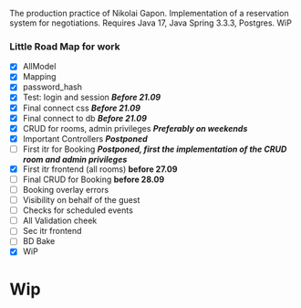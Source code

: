 The production practice of Nikolai Gapon. Implementation of a reservation system for negotiations. Requires Java 17, Java Spring 3.3.3, Postgres.  WiP


### Little Road Map for work


- [x] AllModel  
- [x] Mapping  
- [x] password_hash
- [x] Test: login and session ___Before 21.09___
- [x] Final connect css ___Before 21.09___
- [x] Final connect to db ___Before 21.09___
- [x] CRUD for rooms, admin privileges ___Preferably on weekends___
- [x] Important Controllers ___Postponed___
- [ ] First itr for Booking ___Postponed, first the implementation of the CRUD room and admin privileges___
- [x] First itr frontend (all rooms) __before 27.09__
- [ ] Final CRUD for Booking __before 28.09__
- [ ] Booking overlay errors
- [ ] Visibility on behalf of the guest
- [ ] Checks for scheduled events
- [ ] All Validation cheek 
- [ ] Sec itr frontend
- [ ] BD Bake
- [x] WiP
# Wip